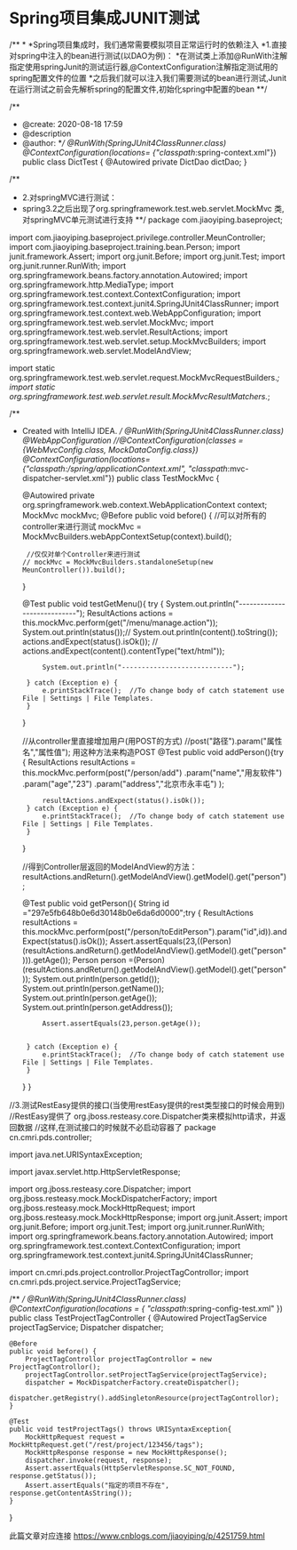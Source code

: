 # Spring项目集成JUNIT测试
/**
*
*Spring项目集成时，我们通常需要模拟项目正常运行时的依赖注入
*1.直接对spring中注入的bean进行测试(以DAO为例)：
*在测试类上添加@RunWith注解指定使用springJunit的测试运行器,@ContextConfiguration注解指定测试用的spring配置文件的位置
*之后我们就可以注入我们需要测试的bean进行测试,Junit在运行测试之前会先解析spring的配置文件,初始化spring中配置的bean
**/

/**
 * @create: 2020-08-18 17:59
 * @description
 * @author:
 **/
@RunWith(SpringJUnit4ClassRunner.class)
@ContextConfiguration(locations= {"classpath*:spring-context.xml"})
public class DictTest {
    @Autowired
    private DictDao dictDao;
}

/**
  * 2.对springMVC进行测试：
  * spring3.2之后出现了org.springframework.test.web.servlet.MockMvc 类,对springMVC单元测试进行支持
**/
package com.jiaoyiping.baseproject;

import com.jiaoyiping.baseproject.privilege.controller.MeunController;
import com.jiaoyiping.baseproject.training.bean.Person;
import junit.framework.Assert;
import org.junit.Before;
import org.junit.Test;
import org.junit.runner.RunWith;
import org.springframework.beans.factory.annotation.Autowired;
import org.springframework.http.MediaType;
import org.springframework.test.context.ContextConfiguration;
import org.springframework.test.context.junit4.SpringJUnit4ClassRunner;
import org.springframework.test.context.web.WebAppConfiguration;
import org.springframework.test.web.servlet.MockMvc;
import org.springframework.test.web.servlet.ResultActions;
import org.springframework.test.web.servlet.setup.MockMvcBuilders;
import org.springframework.web.servlet.ModelAndView;

import static org.springframework.test.web.servlet.request.MockMvcRequestBuilders.*;
import static org.springframework.test.web.servlet.result.MockMvcResultMatchers.*;

/**
 * Created with IntelliJ IDEA.
 */
@RunWith(SpringJUnit4ClassRunner.class)
@WebAppConfiguration
//@ContextConfiguration(classes = {WebMvcConfig.class, MockDataConfig.class})
@ContextConfiguration(locations={"classpath:/spring/applicationContext.xml", "classpath*:mvc-dispatcher-servlet.xml"})
public class TestMockMvc {

    @Autowired
    private org.springframework.web.context.WebApplicationContext context;
    MockMvc mockMvc;
    @Before
    public void before() {
        //可以对所有的controller来进行测试
        mockMvc = MockMvcBuilders.webAppContextSetup(context).build();

        //仅仅对单个Controller来进行测试
       // mockMvc = MockMvcBuilders.standaloneSetup(new MeunController()).build();
    }

    @Test
    public void testGetMenu(){
        try {
            System.out.println("----------------------------");
            ResultActions actions =
            this.mockMvc.perform(get("/menu/manage.action"));
            System.out.println(status());//
            System.out.println(content().toString());
            actions.andExpect(status().isOk());
//            actions.andExpect(content().contentType("text/html"));

            System.out.println("----------------------------");

        } catch (Exception e) {
            e.printStackTrace();  //To change body of catch statement use File | Settings | File Templates.
        }
    }

    //从controller里直接增加用户(用POST的方式)
    //post("路径").param("属性名","属性值");  用这种方法来构造POST
    @Test
    public void addPerson(){try {
                    ResultActions resultActions =
                    this.mockMvc.perform(post("/person/add")
                    .param("name","用友软件")
                    .param("age","23")
                    .param("address","北京市永丰屯")
            );

            resultActions.andExpect(status().isOk());
        } catch (Exception e) {
            e.printStackTrace();  //To change body of catch statement use File | Settings | File Templates.
        }
    }

    //得到Controller层返回的ModelAndView的方法：resultActions.andReturn().getModelAndView().getModel().get("person");



    @Test
    public void getPerson(){
        String id ="297e5fb648b0e6d30148b0e6da6d0000";try {
            ResultActions resultActions = this.mockMvc.perform(post("/person/toEditPerson").param("id",id)).andExpect(status().isOk());
            Assert.assertEquals(23,((Person)(resultActions.andReturn().getModelAndView().getModel().get("person"))).getAge());
            Person person =(Person)(resultActions.andReturn().getModelAndView().getModel().get("person"));
            System.out.println(person.getId());
            System.out.println(person.getName());
            System.out.println(person.getAge());
            System.out.println(person.getAddress());

            Assert.assertEquals(23,person.getAge());


        } catch (Exception e) {
            e.printStackTrace();  //To change body of catch statement use File | Settings | File Templates.
        }
    }
}

//3.测试RestEasy提供的接口(当使用restEasy提供的rest类型接口的时候会用到)
//RestEasy提供了 org.jboss.resteasy.core.Dispatcher类来模拟http请求，并返回数据
//这样,在测试接口的时候就不必启动容器了
package cn.cmri.pds.controller;

import java.net.URISyntaxException;

import javax.servlet.http.HttpServletResponse;

import org.jboss.resteasy.core.Dispatcher;
import org.jboss.resteasy.mock.MockDispatcherFactory;
import org.jboss.resteasy.mock.MockHttpRequest;
import org.jboss.resteasy.mock.MockHttpResponse;
import org.junit.Assert;
import org.junit.Before;
import org.junit.Test;
import org.junit.runner.RunWith;
import org.springframework.beans.factory.annotation.Autowired;
import org.springframework.test.context.ContextConfiguration;
import org.springframework.test.context.junit4.SpringJUnit4ClassRunner;

import cn.cmri.pds.project.controllor.ProjectTagControllor;
import cn.cmri.pds.project.service.ProjectTagService;

/**
 */
@RunWith(SpringJUnit4ClassRunner.class)
@ContextConfiguration(locations = { "classpath*:spring-config-test.xml" })
public class TestProjectTagController {
    @Autowired
    ProjectTagService projectTagService;
    Dispatcher dispatcher;

    @Before
    public void before() {
        ProjectTagControllor projectTagControllor = new ProjectTagControllor();
        projectTagControllor.setProjectTagService(projectTagService);
        dispatcher = MockDispatcherFactory.createDispatcher();
        dispatcher.getRegistry().addSingletonResource(projectTagControllor);
    }

    @Test
    public void testProjectTags() throws URISyntaxException{
        MockHttpRequest request = MockHttpRequest.get("/rest/project/123456/tags");
        MockHttpResponse response = new MockHttpResponse();
        dispatcher.invoke(request, response);
        Assert.assertEquals(HttpServletResponse.SC_NOT_FOUND, response.getStatus());
        Assert.assertEquals("指定的项目不存在", response.getContentAsString());
    }
    

}


此篇文章对应连接
https://www.cnblogs.com/jiaoyiping/p/4251759.html
